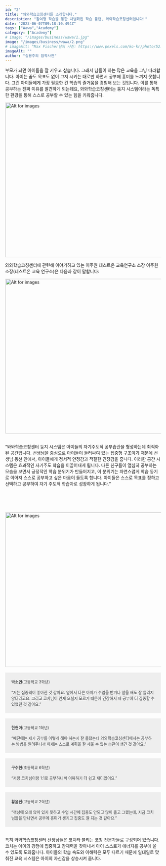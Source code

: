 ```yaml
---
id: "2"
title: "와와학습코칭센터를 소개합니다."
description: "참여형 학습을 통한 차별화된 학습 플랜, 와와학습코칭센터입니다!"
date: "2023-06-07T09:18:10.494Z"
tags: ["Wawa","Academy"]
category: ["Academy"]
# image: "/images/business/wawa/1.jpg"
image: "/images/business/wawa/2.png"
# imageAlt: "Max Fischer님의 사진: https://www.pexels.com/ko-kr/photo/5212345/"
imageAlt: ""
author: "실용주의 잡학사전"
---
```


<p className="mb-3 font-light text-gray-500 dark:text-gray-400 first-line:uppercase first-line:tracking-widest first-letter:text-7xl first-letter:font-bold first-letter:text-gray-900 dark:first-letter:text-gray-100 first-letter:mr-3 first-letter:float-left">
부모가 되면 아이들을 잘 키우고 싶습니다. 그래서 남들이 하는 많은 교육을 그냥 따라합니다. 아이는 꿈도 목표도 없이 그저 시키는 대로만 하면서 공부에 흥미를 느끼지 못합니다.
그런 아이들에게 가장 필요한 건 학습의 즐거움을 경험해 보는 것입니다. 이를 통해 공부하는 진짜 이유를 발견하게 되는데요, 와와학습코칭센터는 둥지 시스템이라는 독특한 환경을 통해 스스로 공부할 수 있는 힘을 키워줍니다.
</p>
<div className="relative">
  <!-- <div className="flex" style="transform:translateX(-600px)"> -->
  <div className="flex flex-wrap justify-center not-prose">
    <img
        height="500px"
        width="700px"
        className="cover "
        style="margin:1px"
        alt="Alt for images"
        src="/images/business/wawa/2.png"
    />
  </div>
</div>
<p className="font-light text-gray-500 dark:text-gray-400">
와와학습코칭센터에 관련해 이야기하고 있는 이주원 테스트온 교육연구소 소장 이주원 소장(테스트온 교육 연구소)은 다음과 같이 말합니다: 
</p>

<div className="relative">
  <!-- <div className="flex" style="transform:translateX(-600px)"> -->
  <div className="flex flex-wrap justify-center not-prose">
    <img
        height="500px"
        width="700px"
        className="cover "
        style="margin:1px"
        alt="Alt for images"
        src="/images/business/wawa/3.png"
    />
  </div>
</div>

<br/>
<div className="gap-2.5 p-4 border-t-4 border-blue-200  rounded-lg text-left font-medium drop-shadow-lg bg-[rgba(235,242,254,1)] text-[rgba(35,46,82,1)]">
  <p className="p-2 text-[22px]">
    “와와학습코칭센터 둥지 시스템은 아이들의 자기주도적 공부습관을 형성하는데 최적화된 공간입니다. 선생님을 중심으로 아이들이 둘러싸여 있는 집중형 구조이기 때문에 선생님 동선 안에서, 아이들에게 정서적 안정감과 적절한 긴장감을 줍니다. 이러한 공간 시스템은 효과적인 자기주도 학습을 이끌어내게 됩니다. 다른 친구들이 열심히 공부하는 모습을 보면서 긍정적인 학습 분위기가 만들어지고, 이 분위기는 자연스럽게 학습 동기로 이어져 스스로 공부하고 싶은 마음이 들도록 합니다. 아이들은 스스로 목표를 정하고 선택하고 공부하여 자기 주도적 학습자로 성장하게 됩니다.”
  </p>
</div>
<br/>
<br/>
<br/>
<br/>


<div className="relative">
  <!-- <div className="flex" style="transform:translateX(-600px)"> -->
  <div className="flex flex-wrap justify-center not-prose">
    <img
        height="500px"
        width="700px"
        className="cover "
        style="margin:1px"
        alt="Alt for images"
        src="/images/business/wawa/5.png"
    />
  </div>
</div>

<br/>
<div style="background-color:rgba(105,105,105,.1); padding:20px;">
  <pre-wrap style="font-size: 90%; color: #373a3c;"><strong>박소연</strong>(고등학교 3학년)<br><br>  “저는 집중력이 좋아진 것 같아요. 옆에서 다른 아이가 수업을 받거나 말을 해도 잘 들리지 않더라고요. 그리고 코치님이 언제 오실지 모르기 때문에 긴장해서 제 공부에 더 집중할 수 있었던 것 같아요.”</pre-wrap>
</div>

<br/>
<div style="background-color:rgba(105,105,105,.1); padding:20px;">
  <pre-wrap style="font-size: 90%; color: #373a3c;"><strong>한현아</strong>(고등학교 1학년)<br><br>  “예전에는 제가 공부를 어떻게 해야 하는지 잘 몰랐는데 와와학습코칭센터에서는 공부하는 방법을 알려주니까 이제는 스스로 계획을 잘 세울 수 있는 습관이 생긴 것 같아요.”</pre-wrap>
</div>

<br/>
<div style="background-color:rgba(105,105,105,.1); padding:20px;">
  <pre-wrap style="font-size: 90%; color: #373a3c;"><strong>구수현</strong>(초등학교 6학년)<br><br>  “저랑 코치님이랑 1:1로 공부하니까 이해하기 더 쉽고 재미있어요.”</pre-wrap>
</div>

<br/>
<div style="background-color:rgba(105,105,105,.1); padding:20px;">
  <pre-wrap style="font-size: 90%; color: #373a3c;"><strong>황윤진</strong>(고등학교 2학년)<br><br>  “책상에 오래 앉아 있지 못하고 수업 시간에 집중도 안되고 많이 졸고 그랬는데, 지금 코치님들을 만나면서 공부에 흥미가 생기고 집중도 잘 되는 것 같아요.”</pre-wrap>
</div>

<br/>

<p className="font-light text-gray-500 dark:text-gray-400">
특히 와와학습코칭센터 선생님들은 코치라 불리는 코칭 전문가들로 구성되어 있습니다. 코치는 아이의 강점에 집중하고 잠재력을 찾아내서 아이 스스로가 에너지를 공부에 쓸 수 있도록 도와줍니다. 아이들의 학습 속도와 이해력은 모두 다르기 때문에 일대일로 맞춰진 교육 시스템은 아이의 자신감을 상승시켜 줍니다.
</p>
